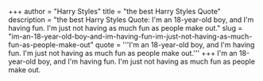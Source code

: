 +++
author = "Harry Styles"
title = "the best Harry Styles Quote"
description = "the best Harry Styles Quote: I'm an 18-year-old boy, and I'm having fun. I'm just not having as much fun as people make out."
slug = "im-an-18-year-old-boy-and-im-having-fun-im-just-not-having-as-much-fun-as-people-make-out"
quote = '''I'm an 18-year-old boy, and I'm having fun. I'm just not having as much fun as people make out.'''
+++
I'm an 18-year-old boy, and I'm having fun. I'm just not having as much fun as people make out.
